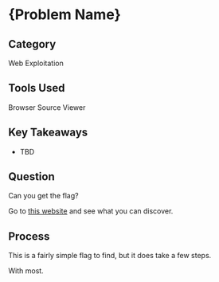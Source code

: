 # {Problem Name}

## Category

Web Exploitation

## Tools Used

Browser Source Viewer

## Key Takeaways

- TBD

## Question

Can you get the flag?

Go to [this website](http://saturn.picoctf.net:61570) and see what you can discover.

## Process

This is a fairly simple flag to find, but it does take a few steps.

With most.
